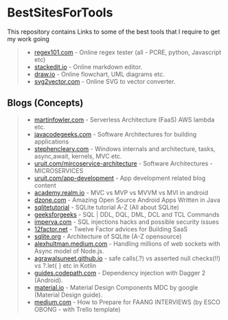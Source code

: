 # BestSitesForTools
This repository contains Links to some of the best tools that I require to get my work going

> - [regex101.com](https://regex101.com/) - Online regex tester (all - PCRE, python, Javascript etc)
> - [stackedit.io](https://stackedit.io/) - Online markdown editor.
> - [draw.io](https://app.diagrams.net/) - Online flowchart, UML diagrams etc.
> - [svg2vector.com](https://svg2vector.com/) - Online SVG to vector converter.

## Blogs (Concepts)
> - [martinfowler.com](https://martinfowler.com/articles/serverless.html) - Serverless Architecture (FaaS) AWS lambda etc.
> - [javacodegeeks.com](https://www.javacodegeeks.com/2019/01/selecting-software-architecture.html) - Software Architectures for building applications
> - [stephencleary.com](https://blog.stephencleary.com/) - Windows internals and architecture, tasks, async,await, kernels, MVC etc.
> - [uruit.com/mircoservice-architecture](https://uruit.com/blog/microservices-architecture/) - Software Architectures - MICROSERVICES
> - [uruit.com/app-development](https://uruit.com/blog/category/app-development/) - App development related blog content
> - [academy.realm.io](https://academy.realm.io/posts/mvc-vs-mvp-vs-mvvm-vs-mvi-mobilization-moskala/) - MVC vs MVP vs MVVM vs MVI in android 
> - [dzone.com](https://dzone.com/articles/amazing-open-source-android-apps-written-in-java) - Amazing Open Source Android Apps Written in Java
> - [sqlitetutorial](https://www.sqlitetutorial.net/) - SQLite tutorial A-Z (All about SQLite)
> - [geeksforgeeks](https://www.geeksforgeeks.org/sql-ddl-dql-dml-dcl-tcl-commands/) - SQL | DDL, DQL, DML, DCL and TCL Commands
> - [imperva.com](https://www.imperva.com/learn/application-security/sql-injection-sqli/) - SQL injections hacks and possible security issues
> - [12factor.net](https://12factor.net/) - Twelve Factor advices for Building SaaS
> - [sqlite.org](https://www.sqlite.org/arch.html) - Architecture of SQLite (A-Z opensource)
> - [alexhultman.medium.com](https://alexhultman.medium.com/millions-of-active-websockets-with-node-js-7dc575746a01) - Handling millions of web sockets with Async model of Node.js.
> - [agrawalsuneet.github.io](https://agrawalsuneet.github.io/blogs/safe-calls-vs-null-checks-in-kotlin/) - safe calls(.?) vs asserted null checks(!!) vs ?.let{ } etc in Kotlin
> - [guides.codepath.com](https://guides.codepath.com/android/dependency-injection-with-dagger-2) - Dependency injection with Dagger 2 (Android).
> - [material.io](https://material.io/design) - Material Design Components MDC by google (Material Design guide).
> - [medium.com](https://medium.com/swlh/how-to-study-for-data-structures-and-algorithms-interviews-at-faang-65043e00b5df) - How to Prepare for FAANG INTERVIEWS (by ESCO OBONG - with Trello template)


